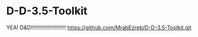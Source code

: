 D-D-3.5-Toolkit
===============

YEA! D&amp;D!!!!!!!!!!!!!!!!!!!!!!!
https://github.com/MrabEzreb/D-D-3.5-Toolkit.git
